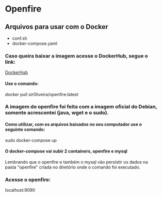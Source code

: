 # Openfire
## Arquivos para usar com o Docker
- conf.sh
- docker-compose.yaml

### Caso queira baixar a imagem acesse o DockerHub, segue o link:

[DockerHub](https://hub.docker.com/repository/docker/sir0liveira/openfire)

#### Use o comando:
docker pull sir0liveira/openfire:latest

### A imagem do openfire foi feita com a imagem oficial do Debian, somente acrescentei (java, wget e o sudo).

#### Como utilizar, com os arquivos baixados no seu computador use o seguinte comando:
sudo docker-compose up

#### O docker-compose vai subir 2 containers, openfire e mysql

Lembrando que o openfire e também o mysql vão persistir os dados na pasta "openfire" criada no diretório onde o comando foi executado.

### Acesse o openfire:

localhost:9090
